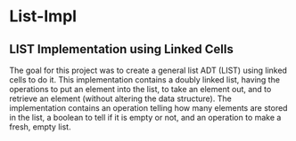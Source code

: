 # List-Impl

## LIST Implementation using Linked Cells

The goal for this project was to create a general list ADT (LIST) using linked cells to do it. This implementation contains a doubly linked list, having the operations to put an element into the list, to take an element out, and to retrieve an element (without altering the data structure). The implementation contains an operation telling how many elements are stored in the list, a boolean to tell if it is empty or not, and an operation to make a fresh, empty list. 
